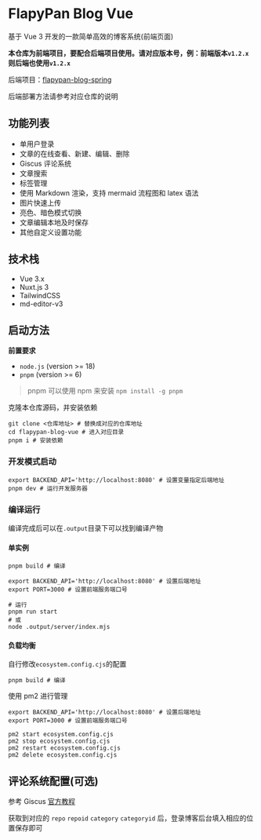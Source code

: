 # FlapyPan Blog Vue

基于 Vue 3 开发的一款简单高效的博客系统(前端页面)

**本仓库为前端项目，要配合后端项目使用。请对应版本号，例：前端版本`v1.2.x`则后端也使用`v1.2.x`**

后端项目：[flapypan-blog-spring](https://github.com/FlapyPan/flapypan-blog-spring)

后端部署方法请参考对应仓库的说明

## 功能列表

- 单用户登录
- 文章的在线查看、新建、编辑、删除
- Giscus 评论系统
- 文章搜索
- 标签管理
- 使用 Markdown 渲染，支持 mermaid 流程图和 latex 语法
- 图片快速上传
- 亮色、暗色模式切换
- 文章编辑本地及时保存
- 其他自定义设置功能

## 技术栈

- Vue 3.x
- Nuxt.js 3
- TailwindCSS
- md-editor-v3

## 启动方法

**前置要求**

- `node.js` (version >= 18)
- `pnpm` (version >= 6)

> pnpm 可以使用 npm 来安装 `npm install -g pnpm`

克隆本仓库源码，并安装依赖

```shell
git clone <仓库地址> # 替换成对应的仓库地址
cd flapypan-blog-vue # 进入对应目录
pnpm i # 安装依赖
```

### 开发模式启动

```shell
export BACKEND_API='http://localhost:8080' # 设置变量指定后端地址
pnpm dev # 运行开发服务器
```

### 编译运行

编译完成后可以在`.output`目录下可以找到编译产物

#### 单实例

```shell
pnpm build # 编译

export BACKEND_API='http://localhost:8080' # 设置后端地址
export PORT=3000 # 设置前端服务端口号

# 运行
pnpm run start
# 或
node .output/server/index.mjs
```

#### 负载均衡

自行修改`ecosystem.config.cjs`的配置

```shell
pnpm build # 编译
```

使用 pm2 进行管理

```shell
export BACKEND_API='http://localhost:8080' # 设置后端地址
export PORT=3000 # 设置前端服务端口号

pm2 start ecosystem.config.cjs
pm2 stop ecosystem.config.cjs
pm2 restart ecosystem.config.cjs
pm2 delete ecosystem.config.cjs
```

## 评论系统配置(可选)

参考 Giscus [官方教程](https://giscus.app/zh-CN)

获取到对应的 `repo` `repoid` `category` `categoryid` 后，登录博客后台填入相应的位置保存即可
